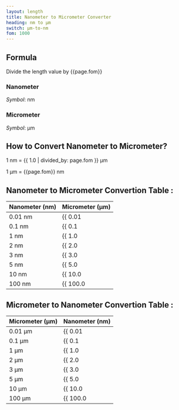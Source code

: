 ```yaml
---
layout: length
title: Nanometer to Micrometer Converter
heading: nm to μm
switch: μm-to-nm
fom: 1000
---
```


## Formula
Divide the length value by {{page.fom}}

### Nanometer
*Symbol*: nm

### Micrometer
*Symbol*: μm

## How to Convert Nanometer to Micrometer?
1 nm = {{ 1.0 | divided_by: page.fom }} μm

1 μm = {{page.fom}} nm

## Nanometer to Micrometer Convertion Table :

| Nanometer (nm) | Micrometer (μm) |
| ---- | ---- |
| 0.01 nm | {{ 0.01 | divided_by: page.fom | round: 12 }} μm |
| 0.1 nm | {{ 0.1 | divided_by: page.fom | round: 12 }} μm |
| 1 nm | {{ 1.0 | divided_by: page.fom | round: 12 }} μm |
| 2 nm | {{ 2.0 | divided_by: page.fom | round: 12 }} μm |
| 3 nm | {{ 3.0 | divided_by: page.fom | round: 12 }} μm |
| 5 nm | {{ 5.0 | divided_by: page.fom | round: 12 }} μm |
| 10 nm | {{ 10.0 | divided_by: page.fom | round: 12 }} μm |
| 100 nm | {{ 100.0 | divided_by: page.fom | round: 12 }} μm |

## Micrometer to Nanometer Convertion Table :

| Micrometer (μm) | Nanometer (nm) |
| ---- | ---- |
| 0.01 μm | {{ 0.01 | times: page.fom | round: 12 }} nm |
| 0.1 μm | {{ 0.1 | times: page.fom | round: 12 }} nm |
| 1 μm | {{ 1.0 | times: page.fom | round: 12 }} nm |
| 2 μm | {{ 2.0 | times: page.fom | round: 12 }} nm |
| 3 μm | {{ 3.0 | times: page.fom | round: 12 }} nm |
| 5 μm | {{ 5.0 | times: page.fom | round: 12 }} nm |
| 10 μm | {{ 10.0 | times: page.fom | round: 12 }} nm |
| 100 μm | {{ 100.0 | times: page.fom | round: 12 }} nm |

<script>
selectInput[0].selected = true
selectOutput[1].selected = true
</script>
